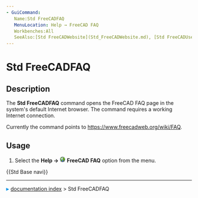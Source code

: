 ```yaml
---
- GuiCommand:
   Name:Std FreeCADFAQ
   MenuLocation: Help → FreeCAD FAQ
   Workbenches:All
   SeeAlso:[Std FreeCADWebsite](Std_FreeCADWebsite.md), [Std FreeCADUserHub](Std_FreeCADUserHub.md), [Std FreeCADPowerUserHub](Std_FreeCADPowerUserHub.md), [Std FreeCADForum](Std_FreeCADForum.md)
---
```


# Std FreeCADFAQ

## Description

The **Std FreeCADFAQ** command opens the FreeCAD FAQ page in the system\'s default Internet browser. The command requires a working Internet connection.

Currently the command points to [<https://www.freecadweb.org/wiki/FAQ>](https://www.freecadweb.org/wiki/FAQ).

## Usage

1.  Select the **Help → <img src="images/Std_FreeCADFAQ.svg" width=16px> FreeCAD FAQ** option from the menu.




 {{Std Base navi}}



---
![](images/Right_arrow.png) [documentation index](../README.md) > Std FreeCADFAQ
